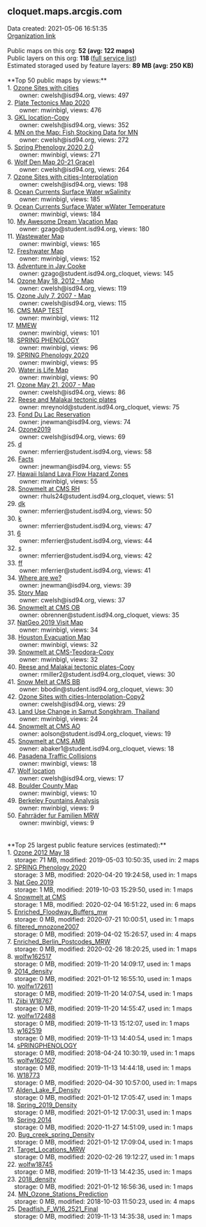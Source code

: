 <h2>cloquet.maps.arcgis.com</h2> Data created: 2021-05-06 16:51:35 <br /><a target='new' href='https://cloquet.maps.arcgis.com'>Organization link</a><br /><br />Public maps on this org: <b>52 (avg: 122 maps)</b><br />Public layers on this org: <b>118 </b>(<a target='new' href='https://services.arcgis.com/z5QlFXK0gOIvsPsP/ArcGIS/rest/services'>full service list</a>)<br />Estimated storaged used by feature layers: <b>89 MB (avg: 250 KB)</b><br /><br />**Top 50 public maps by views:**<br />  1. <a target='new' href='https://www.arcgis.com/home/item.html?id=b849d5a6d83d40f99ba71f11046a2c00'>Ozone Sites with cities</a> <br />  &nbsp;&nbsp;&nbsp;&nbsp; &nbsp;&nbsp;owner: cwelsh@isd94.org, views: 497<br />  2. <a target='new' href='https://www.arcgis.com/home/item.html?id=442102bf49a24475beb42f2dd6d896ab'>Plate Tectonics Map 2020</a> <br />  &nbsp;&nbsp;&nbsp;&nbsp; &nbsp;&nbsp;owner: mwinbigl, views: 476<br />  3. <a target='new' href='https://www.arcgis.com/home/item.html?id=accb78cceade41a69c0553f8c8648f97'>GKL location-Copy</a> <br />  &nbsp;&nbsp;&nbsp;&nbsp; &nbsp;&nbsp;owner: cwelsh@isd94.org, views: 352<br />  4. <a target='new' href='https://www.arcgis.com/home/item.html?id=bd57f680f7b84fec8f66041fcc97cffa'>MN on the Map: Fish Stocking Data for MN</a> <br />  &nbsp;&nbsp;&nbsp;&nbsp; &nbsp;&nbsp;owner: cwelsh@isd94.org, views: 272<br />  5. <a target='new' href='https://www.arcgis.com/home/item.html?id=32c35a3714694c8595368546b3cb8618'>Spring Phenology 2020 2.0</a> <br />  &nbsp;&nbsp;&nbsp;&nbsp; &nbsp;&nbsp;owner: mwinbigl, views: 271<br />  6. <a target='new' href='https://www.arcgis.com/home/item.html?id=59a67066f4de46419d867a0ed7921541'>Wolf Den Map 20-21 Grace)</a> <br />  &nbsp;&nbsp;&nbsp;&nbsp; &nbsp;&nbsp;owner: cwelsh@isd94.org, views: 264<br />  7. <a target='new' href='https://www.arcgis.com/home/item.html?id=8b07b7a505d3461d9cbe901fe7484143'>Ozone Sites with cities-Interpolation</a> <br />  &nbsp;&nbsp;&nbsp;&nbsp; &nbsp;&nbsp;owner: cwelsh@isd94.org, views: 198<br />  8. <a target='new' href='https://www.arcgis.com/home/item.html?id=a52f6f5e45354016beb12e086e9f1bed'>Ocean Currents Surface Water wSalinity</a> <br />  &nbsp;&nbsp;&nbsp;&nbsp; &nbsp;&nbsp;owner: mwinbigl, views: 185<br />  9. <a target='new' href='https://www.arcgis.com/home/item.html?id=9ec1bd1e34874b83bd871f61a239c18a'>Ocean Currents Surface Water wWater Temperature</a> <br />  &nbsp;&nbsp;&nbsp;&nbsp; &nbsp;&nbsp;owner: mwinbigl, views: 184<br />  10. <a target='new' href='https://www.arcgis.com/home/item.html?id=7987d60ca4954e2bb72126570907cd2f'>My Awesome Dream Vacation Map</a> <br />  &nbsp;&nbsp;&nbsp;&nbsp; &nbsp;&nbsp;owner: gzago@student.isd94.org, views: 180<br />  11. <a target='new' href='https://www.arcgis.com/home/item.html?id=507085891ef3486392f9534117b5b8df'>Wastewater Map</a> <br />  &nbsp;&nbsp;&nbsp;&nbsp; &nbsp;&nbsp;owner: mwinbigl, views: 165<br />  12. <a target='new' href='https://www.arcgis.com/home/item.html?id=65599056fa2545deb116beef89e9ab2f'>Freshwater Map</a> <br />  &nbsp;&nbsp;&nbsp;&nbsp; &nbsp;&nbsp;owner: mwinbigl, views: 152<br />  13. <a target='new' href='https://www.arcgis.com/home/item.html?id=965ae49fc5ea4521a1e19826189aa1e2'>Adventure in Jay Cooke</a> <br />  &nbsp;&nbsp;&nbsp;&nbsp; &nbsp;&nbsp;owner: gzago@student.isd94.org_cloquet, views: 145<br />  14. <a target='new' href='https://www.arcgis.com/home/item.html?id=55e7e494dd8147b9912251960ab77d39'>Ozone May 18, 2012 - Map</a> <br />  &nbsp;&nbsp;&nbsp;&nbsp; &nbsp;&nbsp;owner: cwelsh@isd94.org, views: 119<br />  15. <a target='new' href='https://www.arcgis.com/home/item.html?id=a79ff957fa1d4ae38dfd5703019dc020'>Ozone July 7, 2007 - Map</a> <br />  &nbsp;&nbsp;&nbsp;&nbsp; &nbsp;&nbsp;owner: cwelsh@isd94.org, views: 115<br />  16. <a target='new' href='https://www.arcgis.com/home/item.html?id=3b456d49638c469da2b84c489c5d8ab0'>CMS MAP TEST</a> <br />  &nbsp;&nbsp;&nbsp;&nbsp; &nbsp;&nbsp;owner: mwinbigl, views: 112<br />  17. <a target='new' href='https://www.arcgis.com/home/item.html?id=fa6d4bddedab4976bf94ad7aac11ba91'>MMEW</a> <br />  &nbsp;&nbsp;&nbsp;&nbsp; &nbsp;&nbsp;owner: mwinbigl, views: 101<br />  18. <a target='new' href='https://www.arcgis.com/home/item.html?id=2f800933017b4e40a11d908004c6478f'>SPRING PHENOLOGY</a> <br />  &nbsp;&nbsp;&nbsp;&nbsp; &nbsp;&nbsp;owner: mwinbigl, views: 96<br />  19. <a target='new' href='https://www.arcgis.com/home/item.html?id=4e02b73f09e74a93b0058e19ff980314'>SPRING Phenology 2020</a> <br />  &nbsp;&nbsp;&nbsp;&nbsp; &nbsp;&nbsp;owner: mwinbigl, views: 95<br />  20. <a target='new' href='https://www.arcgis.com/home/item.html?id=25d58e985ba34178b8b35cc99d4b0bc7'>Water is Life Map</a> <br />  &nbsp;&nbsp;&nbsp;&nbsp; &nbsp;&nbsp;owner: mwinbigl, views: 90<br />  21. <a target='new' href='https://www.arcgis.com/home/item.html?id=69e216ee7d794b388530cb718dafb49f'>Ozone May 21, 2007 - Map</a> <br />  &nbsp;&nbsp;&nbsp;&nbsp; &nbsp;&nbsp;owner: cwelsh@isd94.org, views: 86<br />  22. <a target='new' href='https://www.arcgis.com/home/item.html?id=62e389ca630b491b97fe214ead61e7f3'>Reese and Malakai tectonic plates</a> <br />  &nbsp;&nbsp;&nbsp;&nbsp; &nbsp;&nbsp;owner: mreynold@student.isd94.org_cloquet, views: 75<br />  23. <a target='new' href='https://www.arcgis.com/home/item.html?id=2c30190005554cf2a38af4198c1a304b'>Fond Du Lac Reservation </a> <br />  &nbsp;&nbsp;&nbsp;&nbsp; &nbsp;&nbsp;owner: jnewman@isd94.org, views: 74<br />  24. <a target='new' href='https://www.arcgis.com/home/item.html?id=a5922405e5b541fcb2d946a1c6f2a218'>Ozone2019</a> <br />  &nbsp;&nbsp;&nbsp;&nbsp; &nbsp;&nbsp;owner: cwelsh@isd94.org, views: 69<br />  25. <a target='new' href='https://www.arcgis.com/home/item.html?id=aab4c30a05e2485fb6f29952a7f91ab1'>d</a> <br />  &nbsp;&nbsp;&nbsp;&nbsp; &nbsp;&nbsp;owner: mferrier@student.isd94.org, views: 58<br />  26. <a target='new' href='https://www.arcgis.com/home/item.html?id=37b91485b60f4fd6bfc092e072ae311f'>Facts</a> <br />  &nbsp;&nbsp;&nbsp;&nbsp; &nbsp;&nbsp;owner: jnewman@isd94.org, views: 55<br />  27. <a target='new' href='https://www.arcgis.com/home/item.html?id=4eff8af68bcf42ae97ecff963f90e719'>Hawaii Island Lava Flow Hazard Zones</a> <br />  &nbsp;&nbsp;&nbsp;&nbsp; &nbsp;&nbsp;owner: mwinbigl, views: 55<br />  28. <a target='new' href='https://www.arcgis.com/home/item.html?id=b560bec524d14b4a8bed17df25b5b27d'>Snowmelt at CMS RH</a> <br />  &nbsp;&nbsp;&nbsp;&nbsp; &nbsp;&nbsp;owner: rhuls24@student.isd94.org_cloquet, views: 51<br />  29. <a target='new' href='https://www.arcgis.com/home/item.html?id=b015b6c093424f18bd614c74fe9f6cff'>dk</a> <br />  &nbsp;&nbsp;&nbsp;&nbsp; &nbsp;&nbsp;owner: mferrier@student.isd94.org, views: 50<br />  30. <a target='new' href='https://www.arcgis.com/home/item.html?id=fb60d94f422c4643bfd543f28ddc0356'>k</a> <br />  &nbsp;&nbsp;&nbsp;&nbsp; &nbsp;&nbsp;owner: mferrier@student.isd94.org, views: 47<br />  31. <a target='new' href='https://www.arcgis.com/home/item.html?id=0c3afeeddd8b41a6ad64cb7df32dbe63'>6</a> <br />  &nbsp;&nbsp;&nbsp;&nbsp; &nbsp;&nbsp;owner: mferrier@student.isd94.org, views: 44<br />  32. <a target='new' href='https://www.arcgis.com/home/item.html?id=7ea5ad45411842c2bdd4de8d379e700b'>s</a> <br />  &nbsp;&nbsp;&nbsp;&nbsp; &nbsp;&nbsp;owner: mferrier@student.isd94.org, views: 42<br />  33. <a target='new' href='https://www.arcgis.com/home/item.html?id=50985b80540a443286b2f0e2d30dd293'>ff</a> <br />  &nbsp;&nbsp;&nbsp;&nbsp; &nbsp;&nbsp;owner: mferrier@student.isd94.org, views: 41<br />  34. <a target='new' href='https://www.arcgis.com/home/item.html?id=8923f292f6e94a0cade8881f32349db2'>Where are we? </a> <br />  &nbsp;&nbsp;&nbsp;&nbsp; &nbsp;&nbsp;owner: jnewman@isd94.org, views: 39<br />  35. <a target='new' href='https://www.arcgis.com/home/item.html?id=2b41f3a4152447bc96df314f54fa8af3'>Story Map</a> <br />  &nbsp;&nbsp;&nbsp;&nbsp; &nbsp;&nbsp;owner: cwelsh@isd94.org, views: 37<br />  36. <a target='new' href='https://www.arcgis.com/home/item.html?id=9a00646556b3426e9185ba2522436c29'>Snowmelt at CMS OB</a> <br />  &nbsp;&nbsp;&nbsp;&nbsp; &nbsp;&nbsp;owner: obrenner@student.isd94.org_cloquet, views: 35<br />  37. <a target='new' href='https://www.arcgis.com/home/item.html?id=24ef0da8f798438396360def45a415c7'>NatGeo 2019 Visit Map</a> <br />  &nbsp;&nbsp;&nbsp;&nbsp; &nbsp;&nbsp;owner: mwinbigl, views: 34<br />  38. <a target='new' href='https://www.arcgis.com/home/item.html?id=7ad1ed6f599d4753968888b0e2bca284'>Houston Evacuation Map</a> <br />  &nbsp;&nbsp;&nbsp;&nbsp; &nbsp;&nbsp;owner: mwinbigl, views: 32<br />  39. <a target='new' href='https://www.arcgis.com/home/item.html?id=1e9d81af56fa4ba0a661a50802cbb4a9'>Snowmelt at CMS-Teodora-Copy</a> <br />  &nbsp;&nbsp;&nbsp;&nbsp; &nbsp;&nbsp;owner: mwinbigl, views: 32<br />  40. <a target='new' href='https://www.arcgis.com/home/item.html?id=363989c218004ea797eebcd176cd6951'>Reese and Malakai tectonic plates-Copy</a> <br />  &nbsp;&nbsp;&nbsp;&nbsp; &nbsp;&nbsp;owner: rmiller2@student.isd94.org_cloquet, views: 30<br />  41. <a target='new' href='https://www.arcgis.com/home/item.html?id=9f466153be1a466bb1c3b0357fe99e65'>Snow Melt at CMS BB</a> <br />  &nbsp;&nbsp;&nbsp;&nbsp; &nbsp;&nbsp;owner: bbodin@student.isd94.org_cloquet, views: 30<br />  42. <a target='new' href='https://www.arcgis.com/home/item.html?id=ba9750521f90453bb7bb4d3f7f07a8d5'>Ozone Sites with cities-Interpolation-Copy2</a> <br />  &nbsp;&nbsp;&nbsp;&nbsp; &nbsp;&nbsp;owner: cwelsh@isd94.org, views: 29<br />  43. <a target='new' href='https://www.arcgis.com/home/item.html?id=bb26840ba2734951aa1a855dd8c91fd5'>Land Use Change in Samut Songkhram, Thailand</a> <br />  &nbsp;&nbsp;&nbsp;&nbsp; &nbsp;&nbsp;owner: mwinbigl, views: 24<br />  44. <a target='new' href='https://www.arcgis.com/home/item.html?id=d2bc3ae02aa7435ebe912af9a1735adb'>Snowmelt at CMS AO</a> <br />  &nbsp;&nbsp;&nbsp;&nbsp; &nbsp;&nbsp;owner: aolson@student.isd94.org_cloquet, views: 19<br />  45. <a target='new' href='https://www.arcgis.com/home/item.html?id=8b5168b5509b4d8496076a1ed7a858b4'>Snowmelt at CMS AMB</a> <br />  &nbsp;&nbsp;&nbsp;&nbsp; &nbsp;&nbsp;owner: abaker1@student.isd94.org_cloquet, views: 18<br />  46. <a target='new' href='https://www.arcgis.com/home/item.html?id=6e97ca381cd8430ba36976a1b15b637d'>Pasadena Traffic Collisions</a> <br />  &nbsp;&nbsp;&nbsp;&nbsp; &nbsp;&nbsp;owner: mwinbigl, views: 18<br />  47. <a target='new' href='https://www.arcgis.com/home/item.html?id=451b594fe5e242fe95fece5ab13dcba0'>Wolf location</a> <br />  &nbsp;&nbsp;&nbsp;&nbsp; &nbsp;&nbsp;owner: cwelsh@isd94.org, views: 17<br />  48. <a target='new' href='https://www.arcgis.com/home/item.html?id=e218b514acad4a7091e6296caf065200'>Boulder County Map</a> <br />  &nbsp;&nbsp;&nbsp;&nbsp; &nbsp;&nbsp;owner: mwinbigl, views: 10<br />  49. <a target='new' href='https://www.arcgis.com/home/item.html?id=a5c09a8c442b43b28e538d4490f0447c'>Berkeley Fountains Analysis</a> <br />  &nbsp;&nbsp;&nbsp;&nbsp; &nbsp;&nbsp;owner: mwinbigl, views: 9<br />  50. <a target='new' href='https://www.arcgis.com/home/item.html?id=cac8b63f30884e41a794fa8f5e786746'>Fahrräder fur Familien MRW</a> <br />  &nbsp;&nbsp;&nbsp;&nbsp; &nbsp;&nbsp;owner: mwinbigl, views: 9<br /><br /><br />**Top 25 largest public feature services (estimated):**<br /> 1. <a target='new' href='https://www.arcgis.com/home/item.html?id=c346bbe35ade46a19332d8c53aac909e'>Ozone 2012 May 18</a><br /> &nbsp;&nbsp;&nbsp;&nbsp;storage: 71 MB, modified: 2019-05-03 10:50:35,  used in: 2 maps<br /> 2. <a target='new' href='https://www.arcgis.com/home/item.html?id=f3045a8292dd423ab5b77b384ecc7f33'>SPRING Phenology 2020</a><br /> &nbsp;&nbsp;&nbsp;&nbsp;storage: 3 MB, modified: 2020-04-20 19:24:58,  used in: 1 maps<br /> 3. <a target='new' href='https://www.arcgis.com/home/item.html?id=a024ed60862946de82558bcd4466c075'>Nat Geo 2019</a><br /> &nbsp;&nbsp;&nbsp;&nbsp;storage: 1 MB, modified: 2019-10-03 15:29:50,  used in: 1 maps<br /> 4. <a target='new' href='https://www.arcgis.com/home/item.html?id=94e34112507649988fee1c573d7ade82'>Snowmelt at CMS</a><br /> &nbsp;&nbsp;&nbsp;&nbsp;storage: 1 MB, modified: 2020-02-04 16:51:22,  used in: 6 maps<br /> 5. <a target='new' href='https://www.arcgis.com/home/item.html?id=f54e053f893f4c7db5952d25809685cc'>Enriched_Floodway_Buffers_mw</a><br /> &nbsp;&nbsp;&nbsp;&nbsp;storage: 0 MB, modified: 2020-07-21 10:00:51,  used in: 1 maps<br /> 6. <a target='new' href='https://www.arcgis.com/home/item.html?id=8f8c12210e3a49168bc10cebfb4c9c7f'>filtered_mnozone2007</a><br /> &nbsp;&nbsp;&nbsp;&nbsp;storage: 0 MB, modified: 2019-04-02 15:26:57,  used in: 4 maps<br /> 7. <a target='new' href='https://www.arcgis.com/home/item.html?id=90eae352a22e44ef94fcef6b9c5faa8d'>Enriched_Berlin_Postcodes_MRW</a><br /> &nbsp;&nbsp;&nbsp;&nbsp;storage: 0 MB, modified: 2020-02-26 18:20:25,  used in: 1 maps<br /> 8. <a target='new' href='https://www.arcgis.com/home/item.html?id=856f6aa4ad46402983593c322b85e528'>wolfw162517</a><br /> &nbsp;&nbsp;&nbsp;&nbsp;storage: 0 MB, modified: 2019-11-20 14:09:17,  used in: 1 maps<br /> 9. <a target='new' href='https://www.arcgis.com/home/item.html?id=90760bd9cce34433ba6f0a493f7e8687'>2014_density</a><br /> &nbsp;&nbsp;&nbsp;&nbsp;storage: 0 MB, modified: 2021-01-12 16:55:10,  used in: 1 maps<br /> 10. <a target='new' href='https://www.arcgis.com/home/item.html?id=83ddbe5ae49e4b10995655193ce5942f'>wolfw172611</a><br /> &nbsp;&nbsp;&nbsp;&nbsp;storage: 0 MB, modified: 2019-11-20 14:07:54,  used in: 1 maps<br /> 11. <a target='new' href='https://www.arcgis.com/home/item.html?id=59cd383206f344fca7e1ad2188d5cec6'>Ziibi W18767</a><br /> &nbsp;&nbsp;&nbsp;&nbsp;storage: 0 MB, modified: 2019-11-20 14:55:47,  used in: 1 maps<br /> 12. <a target='new' href='https://www.arcgis.com/home/item.html?id=4ec46d8680a24ab6bd741f2ad8b5a1e2'>wolfw172488</a><br /> &nbsp;&nbsp;&nbsp;&nbsp;storage: 0 MB, modified: 2019-11-13 15:12:07,  used in: 1 maps<br /> 13. <a target='new' href='https://www.arcgis.com/home/item.html?id=4f45b64be4a942c080458c987a2c36e7'>w162519</a><br /> &nbsp;&nbsp;&nbsp;&nbsp;storage: 0 MB, modified: 2019-11-13 14:40:54,  used in: 1 maps<br /> 14. <a target='new' href='https://www.arcgis.com/home/item.html?id=9ec02032c18a4ebea2babbba5d4859d1'>sPRINGPHENOLOGY</a><br /> &nbsp;&nbsp;&nbsp;&nbsp;storage: 0 MB, modified: 2018-04-24 10:30:19,  used in: 1 maps<br /> 15. <a target='new' href='https://www.arcgis.com/home/item.html?id=57d8b50befa6491d9de44404d7d88f05'>wolfw162507</a><br /> &nbsp;&nbsp;&nbsp;&nbsp;storage: 0 MB, modified: 2019-11-13 14:44:18,  used in: 1 maps<br /> 16. <a target='new' href='https://www.arcgis.com/home/item.html?id=bdb680b2719141a09a1d5529e1d79844'>W18773</a><br /> &nbsp;&nbsp;&nbsp;&nbsp;storage: 0 MB, modified: 2020-04-30 10:57:00,  used in: 1 maps<br /> 17. <a target='new' href='https://www.arcgis.com/home/item.html?id=95fb7a3bf1094ab2bfd8ca13c5ad1671'>Alden_Lake_F_Density</a><br /> &nbsp;&nbsp;&nbsp;&nbsp;storage: 0 MB, modified: 2021-01-12 17:05:47,  used in: 1 maps<br /> 18. <a target='new' href='https://www.arcgis.com/home/item.html?id=f34477e3ad8e4876aea19ac0e8d80a09'>Spring_2019_Density</a><br /> &nbsp;&nbsp;&nbsp;&nbsp;storage: 0 MB, modified: 2021-01-12 17:00:31,  used in: 1 maps<br /> 19. <a target='new' href='https://www.arcgis.com/home/item.html?id=9fc0ae76a9384b8a89b2719c7afc7981'>Spring 2014</a><br /> &nbsp;&nbsp;&nbsp;&nbsp;storage: 0 MB, modified: 2020-11-27 14:51:09,  used in: 1 maps<br /> 20. <a target='new' href='https://www.arcgis.com/home/item.html?id=5287962dd3104527adad73dd7b7ab94d'>Bug_creek_spring_Density</a><br /> &nbsp;&nbsp;&nbsp;&nbsp;storage: 0 MB, modified: 2021-01-12 17:09:04,  used in: 1 maps<br /> 21. <a target='new' href='https://www.arcgis.com/home/item.html?id=f1b49661ffad492c9878055511589222'>Target_Locations_MRW</a><br /> &nbsp;&nbsp;&nbsp;&nbsp;storage: 0 MB, modified: 2020-02-26 19:12:27,  used in: 1 maps<br /> 22. <a target='new' href='https://www.arcgis.com/home/item.html?id=01b52319008f4d7c81b90fe204fef39f'>wolfw18745</a><br /> &nbsp;&nbsp;&nbsp;&nbsp;storage: 0 MB, modified: 2019-11-13 14:42:35,  used in: 1 maps<br /> 23. <a target='new' href='https://www.arcgis.com/home/item.html?id=81dc81a3f7424899a69f5b015f74f145'>2018_density</a><br /> &nbsp;&nbsp;&nbsp;&nbsp;storage: 0 MB, modified: 2021-01-12 16:56:36,  used in: 1 maps<br /> 24. <a target='new' href='https://www.arcgis.com/home/item.html?id=581281ed391e437ead4849170d9e73f0'>MN_Ozone_Stations_Prediction</a><br /> &nbsp;&nbsp;&nbsp;&nbsp;storage: 0 MB, modified: 2018-10-03 11:50:23,  used in: 4 maps<br /> 25. <a target='new' href='https://www.arcgis.com/home/item.html?id=d90a3319697c4259ad60bbec0ffb36f9'>Deadfish_F_W16_2521_Final</a><br /> &nbsp;&nbsp;&nbsp;&nbsp;storage: 0 MB, modified: 2019-11-13 14:35:38,  used in: 1 maps<br />